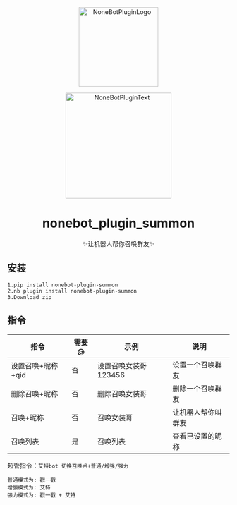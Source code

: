 <div align="center">
  <img src="https://s2.loli.net/2022/06/16/opBDE8Swad5rU3n.png" width="180" height="180" alt="NoneBotPluginLogo">
  <br>
  <p><img src="https://s2.loli.net/2022/06/16/xsVUGRrkbn1ljTD.png" width="240" alt="NoneBotPluginText"></p>
</div>

<div align="center">

# nonebot_plugin_summon
✨让机器人帮你召唤群友✨

</div>

## 安装
    1.pip install nonebot-plugin-summon
    2.nb plugin install nonebot-plugin-summon
    3.Download zip
    
## 指令

| 指令                    | 需要@ | 示例                | 说明                |
| ----------------------- | ---- | ------------------- | ------------------ |
| 设置召唤+昵称+qid        |  否  | 设置召唤女装哥123456 | 设置一个召唤群友     |
| 删除召唤+昵称            |  否  | 删除召唤女装哥       | 删除一个召唤群友     |
| 召唤+昵称                |  否  | 召唤女装哥          | 让机器人帮你叫群友   |
| 召唤列表                 |  是  | 召唤列表            | 查看已设置的昵称     |

超管指令：`艾特bot 切换召唤术+普通/增强/强力`

    普通模式为: 戳一戳
    增强模式为: 艾特
    强力模式为: 戳一戳 + 艾特
